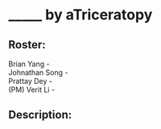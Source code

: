 # _____ by aTriceratopy
## Roster:
Brian Yang -   
Johnathan Song -   
Prattay Dey -   
(PM) Verit Li - 
## Description:
